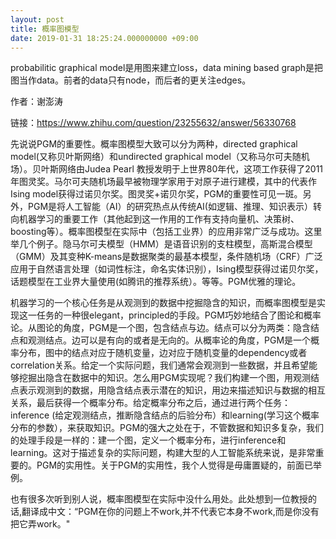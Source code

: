 ```yaml
---
layout: post
title: 概率图模型
date: 2019-01-31 18:25:24.000000000 +09:00
---
```


probabilitic graphical model是用图来建立loss，data mining based graph是把图当作data。前者的data只有node，而后者的更关注edges。


作者：谢澎涛

链接：https://www.zhihu.com/question/23255632/answer/56330768

先说说PGM的重要性。概率图模型大致可以分为两种，directed graphical model(又称贝叶斯网络）和undirected graphical model（又称马尔可夫随机场）。贝叶斯网络由Judea Pearl 教授发明于上世界80年代，这项工作获得了2011年图灵奖。马尔可夫随机场最早被物理学家用于对原子进行建模，其中的代表作Ising model获得过诺贝尔奖。图灵奖+诺贝尔奖，PGM的重要性可见一斑。另外，PGM是将人工智能（AI）的研究热点从传统AI(如逻辑、推理、知识表示）转向机器学习的重要工作（其他起到这一作用的工作有支持向量机、决策树、boosting等）。概率图模型在实际中（包括工业界）的应用非常广泛与成功。这里举几个例子。隐马尔可夫模型（HMM）是语音识别的支柱模型，高斯混合模型（GMM）及其变种K-means是数据聚类的最基本模型，条件随机场（CRF）广泛应用于自然语言处理（如词性标注，命名实体识别），Ising模型获得过诺贝尔奖，话题模型在工业界大量使用(如腾讯的推荐系统）。等等。PGM优雅的理论。

机器学习的一个核心任务是从观测到的数据中挖掘隐含的知识，而概率图模型是实现这一任务的一种很elegant，principled的手段。PGM巧妙地结合了图论和概率论。从图论的角度，PGM是一个图，包含结点与边。结点可以分为两类：隐含结点和观测结点。边可以是有向的或者是无向的。从概率论的角度，PGM是一个概率分布，图中的结点对应于随机变量，边对应于随机变量的dependency或者correlation关系。给定一个实际问题，我们通常会观测到一些数据，并且希望能够挖掘出隐含在数据中的知识。怎么用PGM实现呢？我们构建一个图，用观测结点表示观测到的数据，用隐含结点表示潜在的知识，用边来描述知识与数据的相互关系，最后获得一个概率分布。给定概率分布之后，通过进行两个任务：inference (给定观测结点，推断隐含结点的后验分布）和learning(学习这个概率分布的参数），来获取知识。PGM的强大之处在于，不管数据和知识多复杂，我们的处理手段是一样的：建一个图，定义一个概率分布，进行inference和learning。这对于描述复杂的实际问题，构建大型的人工智能系统来说，是非常重要的。PGM的实用性。关于PGM的实用性，我个人觉得是毋庸置疑的，前面已举例。

也有很多次听到别人说，概率图模型在实际中没什么用处。此处想到一位教授的话,翻译成中文：“PGM在你的问题上不work,并不代表它本身不work,而是你没有把它弄work。" 

